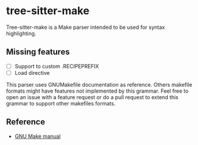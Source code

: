 # tree-sitter-make
Tree-sitter-make is a Make parser intended to be used for syntax highlighting.

## Missing features
- [ ] Support to custom .RECIPEPREFIX
- [ ] Load directive

This parser uses GNUMakefile documentation as reference. Others makefile formats
might have features not implemented by this grammar. Feel free to open an issue
with a feature request or do a pull request to extend this grammar to support
other makefiles formats.

## Reference
* [GNU Make manual](https://www.gnu.org/software/make/manual/html_node/index.html)
